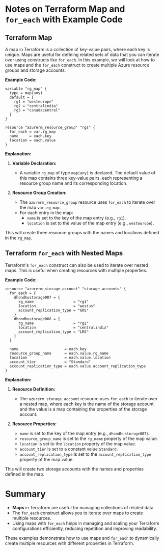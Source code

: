 # Notes on Terraform Map and `for_each` with Example Code

## Terraform Map

A map in Terraform is a collection of key-value pairs, where each key is unique. Maps are useful for defining related sets of data that you can iterate over using constructs like `for_each`. In this example, we will look at how to use maps and the `for_each` construct to create multiple Azure resource groups and storage accounts.

**Example Code:**

```hcl
variable "rg_map" {
  type = map(any)
  default = {
    rg1 = "westeurope"
    rg2 = "centralindia"
    rg3 = "canadacentral"
  }
}

resource "azurerm_resource_group" "rgs" {
  for_each = var.rg_map
  name     = each.key
  location = each.value
}
```

**Explanation:**

1. **Variable Declaration:**
   - A variable `rg_map` of type `map(any)` is declared. The default value of this map contains three key-value pairs, each representing a resource group name and its corresponding location.

2. **Resource Group Creation:**
   - The `azurerm_resource_group` resource uses `for_each` to iterate over the map `var.rg_map`.
   - For each entry in the map:
     - `name` is set to the key of the map entry (e.g., `rg1`).
     - `location` is set to the value of the map entry (e.g., `westeurope`).

This will create three resource groups with the names and locations defined in the `rg_map`.

## Terraform `for_each` with Nested Maps

Terraform's `for_each` construct can also be used to iterate over nested maps. This is useful when creating resources with multiple properties.

**Example Code:**

```hcl
resource "azurerm_storage_account" "storage_accounts" {
  for_each = {
    dhondhustorage007 = {
      rg_name                  = "rg1"
      location                 = "westus"
      account_replication_type = "GRS"
    }
    dhondhustorage008 = {
      rg_name                  = "rg2"
      location                 = "centralindia"
      account_replication_type = "LRS"
    }
  }

  name                     = each.key
  resource_group_name      = each.value.rg_name
  location                 = each.value.location
  account_tier             = "Standard"
  account_replication_type = each.value.account_replication_type
}
```

**Explanation:**

1. **Resource Definition:**
   - The `azurerm_storage_account` resource uses `for_each` to iterate over a nested map, where each key is the name of the storage account and the value is a map containing the properties of the storage account.

2. **Resource Properties:**
   - `name` is set to the key of the map entry (e.g., `dhondhustorage007`).
   - `resource_group_name` is set to the `rg_name` property of the map value.
   - `location` is set to the `location` property of the map value.
   - `account_tier` is set to a constant value `Standard`.
   - `account_replication_type` is set to the `account_replication_type` property of the map value.

This will create two storage accounts with the names and properties defined in the map.

# Summary

- **Maps** in Terraform are useful for managing collections of related data.
- The `for_each` construct allows you to iterate over maps to create multiple resources.
- Using maps with `for_each` helps in managing and scaling your Terraform configurations efficiently, reducing repetition and improving readability.

These examples demonstrate how to use maps and `for_each` to dynamically create multiple resources with different properties in Terraform.